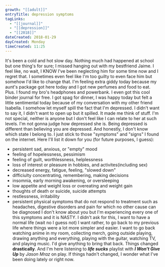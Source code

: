 ```yaml
---
growth: "[[adult]]"
entryTitle: depression symptoms
tagLinks:
  - "[[journal]]"
  - "[[depression]]"
  - "[[2018]]"
dateCreated: 2018-01-29
dayCreated: Monday
timeCreated: 11:25
---
```

It's been a cold and hot slow day. Nothing much had happened at school but one thing's for sure; I missed hanging out with my bestfriend Jaime. I feel like, no wait, I KNOW I've been neglecting him for some time now and I regret that. I sometimes even feel like I'm too guilty to even face him but somehow I'd like to change that. I'm feeling extra giddy today because my aunt's package got here today and I got new perfumes and food to eat. Plus. I found my bro's headphones and powerbank. I even got this cool binder journal for free. I got spag for dinner, I was happy today but felt a little sentimental today because of my conversation with my other friend Isabella. I somehow let myself spill the fact that I'm depressed. I didn't want to say it, I didn't want to open up but it spilled. It made me think of stuff. I'm not special, neither is anyone but I don't feel like I can relate to her at such levels. I'm not gonna judge how depressed she is. Being depressed is different than believing you are depressed. And honestly, I don't know which state I belong to. I just stick to those "symptoms" and "signs" I found on the internet. Here I'll list it down for you (for future purposes, I guess): 
- persistent sad, anxious, or "empty" mood
- feeling of hopelessness, pessimism
- feeling of guilt, worthlessness, helplessness
- loss of interest or pleasure in hobbies, and activites(including sex)
- decreased energy, fatigue, feeling, "slowed down"
- difficiulty concentrating, remembering, making decisions
- insomnia, early morning awakening, or oversleeping
- low appetite and weight loss or overeating and weight gain
- thoughts of death or suicide, suicide attempts
- restlessness, irritability
- persistent physical symptoms that do not respond to treatment such as headaches, digestive disorders and pain for which no other cause can be diagnosed
I don't know about you but I'm experiencing every one of this symptoms and it is NASTY. I didn't ask for this, I want to have a normal life (wait no I guess not) I want rather, to go back to my previous life where things were a lot more simpler and easier. I want to go back watching anime in my room, collecting merch, going outside playing, drawing anything and everything, playing with the guitar, watching TV, and playing music. I'd give anything to bring that back. Things changed **drastically**. And I'm here listening to ***life sucks*** playlist with ***I Won't Give Up*** by *Jason Mraz* on play. If things hadn't changed, I wonder what I've been doing lately or right now.
